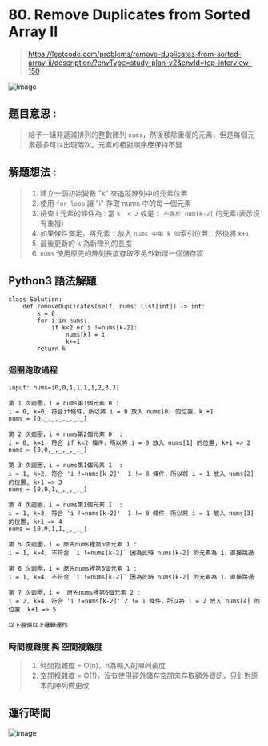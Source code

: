 # 80. Remove Duplicates from Sorted Array II
> https://leetcode.com/problems/remove-duplicates-from-sorted-array-ii/description/?envType=study-plan-v2&envId=top-interview-150

![image](https://github.com/Ricky7737/DataAnalysisAndLearning/assets/58324475/1ca27e3c-6ea7-48a1-95c7-791d54af4dea)

## 題目意思 :
> 給予一組非遞減排列的整數陣列 ```nums```，然後移除重複的元素，但是每個元素最多可以出現兩次。元素的相對順序應保持不變

## 解題想法 :
> 1. 建立一個初始變數 "k" 來追蹤陣列中的元素位置  
> 2. 使用 ```for loop``` 讓 "i" 存取 nums 中的每一個元素  
> 3. 檢查 i 元素的條件為 : 當 ```k' < 2``` 或是 ```i 不等於 num[k-2]``` 的元素(表示沒有重複)  
> 4. 如果條件滿足，將元素 ```i``` 放入 ```nums 中第 k 個```索引位置，然後將 ```k+1 ```    
> 5. 最後更新的 k 為新陣列的長度    
> 6. ```nums``` 使用原先的陣列長度存取不另外新增一個儲存區
## Python3 語法解題
```
class Solution:
    def removeDuplicates(self, nums: List[int]) -> int:
        k = 0
        for i in nums:
            if k<2 or i !=nums[k-2]:
                nums[k] = i
                k+=1
        return k
```

### 迴圈跑取過程
```
input: nums=[0,0,1,1,1,1,2,3,3]

第 1 次迴圈，i = nums第1個元素 0 :
i = 0, k=0, 符合if條件，所以將 i = 0 放入 nums[0] 的位置，k +1
nums = [0,_,_,_,_,_,_]

第 2 次迴圈，i = nums第2個元素 0  :
i = 0, k=1, 符合 if k<2 條件，所以將 i = 0 放入 nums[1] 的位置, k+1 => 2
nums = [0,0,_,_,_,_,_]

第 3 次迴圈，i = nums第1個元素 1  :
i = 1, k=2, 符合 'i !=nums[k-2]'  1 != 0 條件，所以將 i = 1 放入 nums[2] 的位置, k+1 => 3
nums = [0,0,1,_,_,_,_]

第 4 次迴圈，i = nums第1個元素 1  :
i = 1, k=3, 符合 'i !=nums[k-2]'  1 != 0 條件，所以將 i = 1 放入 nums[3] 的位置, k+1 => 4
nums = [0,0,1,1,_,_,_]

第 5 次迴圈，i = 原先nums裡第5個元素 1 :
i = 1, k=4, 不符合 `i !=nums[k-2]` 因為此時 nums[k-2] 的元素為 1，直接跳過

第 6 次迴圈，i = 原先nums裡第6個元素 1 :
i = 1, k=4, 不符合 `i !=nums[k-2]` 因為此時 nums[k-2] 的元素為 1，直接跳過

第 7 次迴圈，i =  原先nums裡第6個元素 2 :
i = 2, k=4, 符合 'i !=nums[k-2]' 2 != 1 條件，所以將 i = 2 放入 nums[4] 的位置, k+1 => 5

以下遵循以上邏輯運作
```

### 時間複雜度 與 空間複雜度
> 1. 時間複雜度 = O(n)，n為輸入的陣列長度    
> 2. 空間複雜度 = O(1)，沒有使用額外儲存空間來存取額外資訊，只針對原本的陣列做更改

## 運行時間
![image](https://github.com/Ricky7737/DataAnalysisAndLearning/assets/58324475/90132e37-3f7f-4e19-a5f0-0d85ff2d8322)








